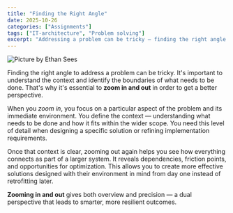 ```yaml
---
title: "Finding the Right Angle"
date: 2025-10-26
categories: ["Assignments"]
tags: ["IT-architecture", "Problem solving"]
excerpt: "Addressing a problem can be tricky — finding the right angle makes all the difference."
---
```


![Picture by Ethan Sees](https://images.pexels.com/photos/2853432/pexels-photo-2853432.jpeg?auto=compress&cs=tinysrgb&w=1600)

Finding the right angle to address a problem can be tricky. It's important to understand the context and identify the boundaries of what needs to be done. That's why it's essential to **zoom in and out** in order to get a better perspective.

When you *zoom in*, you focus on a particular aspect of the problem and its immediate environment. You define the context — understanding what needs to be done and how it fits within the wider scope. You need this level of detail when designing a specific solution or refining implementation requirements.

Once that context is clear, zooming out again helps you see how everything connects as part of a larger system. It reveals dependencies, friction points, and opportunities for optimization. This allows you to create more effective solutions designed with their environment in mind from day one instead of retrofitting later.

**Zooming in and out** gives both overview and precision — a dual perspective that leads to smarter, more resilient outcomes.